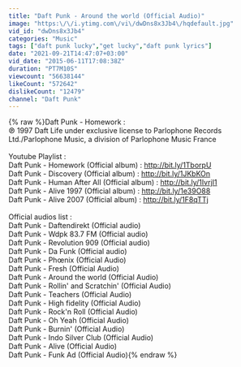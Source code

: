 ```yaml
---
title: "Daft Punk - Around the world (Official Audio)"
image: "https:\/\/i.ytimg.com\/vi\/dwDns8x3Jb4\/hqdefault.jpg"
vid_id: "dwDns8x3Jb4"
categories: "Music"
tags: ["daft punk lucky","get lucky","daft punk lyrics"]
date: "2021-09-21T14:47:07+03:00"
vid_date: "2015-06-11T17:08:38Z"
duration: "PT7M10S"
viewcount: "56638144"
likeCount: "572642"
dislikeCount: "12479"
channel: "Daft Punk"
---
```

{% raw %}Daft Punk - Homework :<br />℗ 1997 Daft Life under exclusive license to Parlophone Records Ltd./Parlophone Music, a division of Parlophone Music France<br /><br />Youtube Playlist :<br />Daft Punk - Homework (Official album) : <a rel="nofollow" target="blank" href="http://bit.ly/1TborpU">http://bit.ly/1TborpU</a><br />Daft Punk - Discovery (Official album) : <a rel="nofollow" target="blank" href="http://bit.ly/1JKbKOn">http://bit.ly/1JKbKOn</a><br />Daft Punk - Human After All (Official album) : <a rel="nofollow" target="blank" href="http://bit.ly/1IvrjI1">http://bit.ly/1IvrjI1</a><br />Daft Punk - Alive 1997 (Official album) : <a rel="nofollow" target="blank" href="http://bit.ly/1e39O88">http://bit.ly/1e39O88</a><br />Daft Punk - Alive 2007 (Official album) : <a rel="nofollow" target="blank" href="http://bit.ly/1F8qTTj">http://bit.ly/1F8qTTj</a><br /><br />Official audios list :<br />Daft Punk - Daftendirekt (Official audio)<br />Daft Punk - Wdpk 83.7 FM (Official audio)<br />Daft Punk - Revolution 909 (Official audio)<br />Daft Punk - Da Funk (Official audio)<br />Daft Punk - Phœnix (Official Audio)<br />Daft Punk - Fresh (Official Audio)<br />Daft Punk - Around the world (Official Audio)<br />Daft Punk - Rollin' and Scratchin' (Official Audio)<br />Daft Punk - Teachers (Official Audio)<br />Daft Punk - High fidelity (Official Audio)<br />Daft Punk - Rock'n Roll (Official Audio)<br />Daft Punk - Oh Yeah (Official Audio)<br />Daft Punk - Burnin' (Official Audio)<br />Daft Punk - Indo Silver Club (Official Audio)<br />Daft Punk - Alive (Official Audio)<br />Daft Punk - Funk Ad (Official Audio){% endraw %}
